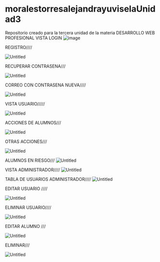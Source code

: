 # moralestorresalejandrayuviselaUnidad3
Repositorio creado para la tercera unidad de la materia DESARROLLO WEB PROFESIONAL 
VISTA LOGIN
![image](https://github.com/alejandramoralestorres16/moralestorresalejandrayuviselaUnidad3/assets/126124032/69cbdfcb-c7d2-472f-a682-c0b3195d5c3c)

REGISTRO////

![Untitled](https://github.com/alejandramoralestorres16/moralestorresalejandrayuviselaUnidad3/assets/134102451/3809ed09-e758-4c75-b50f-fd626584c3ce)

RECUPERAR CONTRASENA///

![Untitled](https://github.com/alejandramoralestorres16/moralestorresalejandrayuviselaUnidad3/assets/134102451/c51e499d-cfe4-4836-b48c-56e8596acfa2)

CORREO CON CONTRASENA NUEVA////

![Untitled](https://github.com/alejandramoralestorres16/moralestorresalejandrayuviselaUnidad3/assets/134102451/0744c837-00e3-44d4-94d2-6dff0ad99a5a)


VISTA USUARIO/////

![Untitled](https://github.com/alejandramoralestorres16/moralestorresalejandrayuviselaUnidad3/assets/134102451/4758426b-d293-4411-9937-88aa7aa1daaa)

ACCIONES DE ALUMNOS///

![Untitled](https://github.com/alejandramoralestorres16/moralestorresalejandrayuviselaUnidad3/assets/134102451/c14c7bff-b4a4-4e93-91f6-649b229a8bfd)

OTRAS ACCIONES///

![Untitled](https://github.com/alejandramoralestorres16/moralestorresalejandrayuviselaUnidad3/assets/134102451/dcf23d2f-810c-409f-b166-f21db669728c)

ALUMNOS EN RIESGO///
![Untitled](https://github.com/alejandramoralestorres16/moralestorresalejandrayuviselaUnidad3/assets/134102451/40c917bd-3a48-4f5a-b739-9a2f1b6130d6)


VISTA ADMINISTRADOR////
![Untitled](https://github.com/alejandramoralestorres16/moralestorresalejandrayuviselaUnidad3/assets/134102451/d8dd0878-8e81-47c4-9ddc-9eabf5cc65b9)

TABLA DE USUARIOS ADMINISTRADOR////
![Untitled](https://github.com/alejandramoralestorres16/moralestorresalejandrayuviselaUnidad3/assets/134102451/21efe68d-6e88-4154-9092-73cb0c4ae6b0)


EDITAR USUARIO ////

![Untitled](https://github.com/alejandramoralestorres16/moralestorresalejandrayuviselaUnidad3/assets/134102451/a1953ade-8e00-4dcd-82d0-834ecd309d68)


ELIMINAR USUARIO////

![Untitled](https://github.com/alejandramoralestorres16/moralestorresalejandrayuviselaUnidad3/assets/134102451/35fe7c28-3eb8-4d38-aec8-39318bd1ee7b)


EDITAR ALUMNO ///


![Untitled](https://github.com/alejandramoralestorres16/moralestorresalejandrayuviselaUnidad3/assets/134102451/da6cf09f-eb14-4ba9-b42f-0377b477c46f)



ELIMINAR///

![Untitled](https://github.com/alejandramoralestorres16/moralestorresalejandrayuviselaUnidad3/assets/134102451/dfc6c111-9daf-43b3-8dfd-4f065cdb9561)








